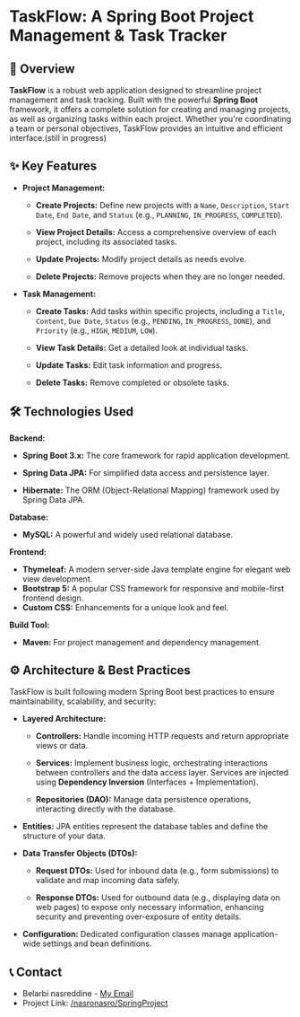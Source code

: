 # TaskFlow: A Spring Boot Project Management & Task Tracker

## 🚀 Overview

**TaskFlow** is a robust web application designed to streamline project management and task tracking. Built with the powerful **Spring Boot** framework, it offers a complete solution for creating and managing projects, as well as organizing tasks within each project. Whether you're coordinating a team or personal objectives, TaskFlow provides an intuitive and efficient interface.(still in progress)

## ✨ Key Features

- **Project Management:**
    
    - **Create Projects:** Define new projects with a `Name`, `Description`, `Start Date`, `End Date`, and `Status` (e.g., `PLANNING`, `IN_PROGRESS`, `COMPLETED`).
        
    - **View Project Details:** Access a comprehensive overview of each project, including its associated tasks.
        
    - **Update Projects:** Modify project details as needs evolve.
        
    - **Delete Projects:** Remove projects when they are no longer needed.
        
- **Task Management:**
    
    - **Create Tasks:** Add tasks within specific projects, including a `Title`, `Content`, `Due Date`, `Status` (e.g., `PENDING`, `IN_PROGRESS`, `DONE`), and `Priority` (e.g., `HIGH`, `MEDIUM`, `LOW`).
        
    - **View Task Details:** Get a detailed look at individual tasks.
        
    - **Update Tasks:** Edit task information and progress.
        
    - **Delete Tasks:** Remove completed or obsolete tasks.
        

## 🛠️ Technologies Used

**Backend:**

- **Spring Boot 3.x:** The core framework for rapid application development.
    
- **Spring Data JPA:** For simplified data access and persistence layer.
    
- **Hibernate:** The ORM (Object-Relational Mapping) framework used by Spring Data JPA.

**Database:**

- **MySQL:** A powerful and widely used relational database.
    

**Frontend:**

- **Thymeleaf:** A modern server-side Java template engine for elegant web view development.
- **Bootstrap 5:** A popular CSS framework for responsive and mobile-first frontend design.
- **Custom CSS:** Enhancements for a unique look and feel.

**Build Tool:**
- **Maven:** For project management and dependency management.

## ⚙️ Architecture & Best Practices

TaskFlow is built following modern Spring Boot best practices to ensure maintainability, scalability, and security:

- **Layered Architecture:**
    
    - **Controllers:** Handle incoming HTTP requests and return appropriate views or data.
        
    - **Services:** Implement business logic, orchestrating interactions between controllers and the data access layer. Services are injected using **Dependency Inversion** (Interfaces + Implementation).
        
    - **Repositories (DAO):** Manage data persistence operations, interacting directly with the database.
        
- **Entities:** JPA entities represent the database tables and define the structure of your data.
    
- **Data Transfer Objects (DTOs):**
    
    - **Request DTOs:** Used for inbound data (e.g., form submissions) to validate and map incoming data safely.
        
    - **Response DTOs:** Used for outbound data (e.g., displaying data on web pages) to expose only necessary information, enhancing security and preventing over-exposure of entity details.
        
- **Configuration:** Dedicated configuration classes manage application-wide settings and bean definitions.
    
## 📞 Contact

- Belarbi nasreddine - [My Email](belarbi.nasrddine@gmail.com)
- Project Link: [/nasronasro/SpringProject](https://github.com/nasronasro/SpringProject) 